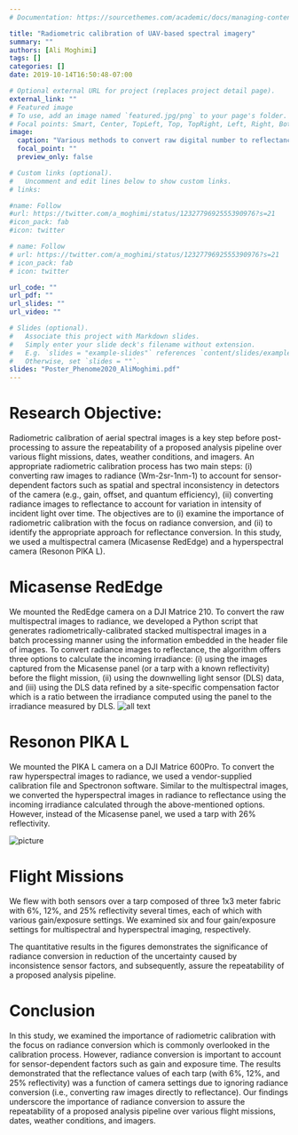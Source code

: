 ```yaml
---
# Documentation: https://sourcethemes.com/academic/docs/managing-content/

title: "Radiometric calibration of UAV-based spectral imagery"
summary: ""
authors: [Ali Moghimi]
tags: []
categories: []
date: 2019-10-14T16:50:48-07:00

# Optional external URL for project (replaces project detail page).
external_link: ""
# Featured image
# To use, add an image named `featured.jpg/png` to your page's folder.
# Focal points: Smart, Center, TopLeft, Top, TopRight, Left, Right, BottomLeft, Bottom, BottomRight.
image:
  caption: "Various methods to convert raw digital number to reflectance"
  focal_point: ""
  preview_only: false

# Custom links (optional).
#   Uncomment and edit lines below to show custom links.
# links:

#name: Follow
#url: https://twitter.com/a_moghimi/status/1232779692555390976?s=21
#icon_pack: fab
#icon: twitter

# name: Follow
# url: https://twitter.com/a_moghimi/status/1232779692555390976?s=21
# icon_pack: fab
# icon: twitter

url_code: ""
url_pdf: ""
url_slides: ""
url_video: ""

# Slides (optional).
#   Associate this project with Markdown slides.
#   Simply enter your slide deck's filename without extension.
#   E.g. `slides = "example-slides"` references `content/slides/example-slides.md`.
#   Otherwise, set `slides = ""`.
slides: "Poster_Phenome2020_AliMoghimi.pdf"
---
```

# Research Objective:

Radiometric calibration of aerial spectral images is a key step before post-processing to assure the repeatability of a proposed analysis pipeline over various flight missions, dates, weather conditions, and imagers. An appropriate radiometric calibration process has two main steps: (i) converting raw images to radiance (Wm-2sr-1nm-1) to account for sensor-dependent factors such as spatial and spectral inconsistency in detectors of the camera (e.g., gain, offset, and quantum efficiency), (ii) converting radiance images to reflectance to account for variation in intensity of incident light over time. The objectives are to (i) examine the importance of radiometric calibration with the focus on radiance conversion, and (ii) to identify the appropriate approach for reflectance conversion. In this study, we used a multispectral camera (Micasense RedEdge) and a hyperspectral camera (Resonon PIKA L).

# Micasense RedEdge
We mounted the RedEdge camera on a DJI Matrice 210. To convert the raw multispectral images to radiance, we developed a Python script that generates radiometrically-calibrated stacked multispectral images in a batch processing manner using the information embedded in the header file of images. To convert radiance images to reflectance, the algorithm offers three options to calculate the incoming irradiance: (i) using the images captured from the Micasense panel (or a tarp with a known reflectivity) before the flight mission, (ii) using the downwelling light sensor (DLS) data, and (iii) using the DLS data refined by a site-specific compensation factor which is a ratio between the irradiance computed using the panel to the irradiance measured by DLS.
![all text](/img/MS_radiometric-calibration.png)

# Resonon PIKA L
We mounted the PIKA L camera on a DJI Matrice 600Pro. To convert the raw hyperspectral images to radiance, we used a vendor-supplied calibration file and Spectronon software. Similar to the multispectral images, we converted the hyperspectral images in radiance to reflectance using the incoming irradiance calculated through the above-mentioned options. However, instead of the Micasense panel, we used a tarp with 26% reflectivity.  

![picture](/img/HS_radiometric-calibration.png)


# Flight Missions
We flew with both sensors over a tarp composed of three 1x3 meter fabric with 6%, 12%, and 25% reflectivity several times, each of which with various gain/exposure settings. We examined six and four gain/exposure settings for multispectral and hyperspectral imaging, respectively.

The quantitative results in the figures demonstrates the significance of radiance conversion in reduction of the uncertainty caused by inconsistence sensor factors, and subsequently, assure the repeatability of a proposed analysis pipeline.

# Conclusion
In this study, we examined the importance of radiometric calibration with the focus on radiance conversion which is commonly overlooked in the calibration process. However, radiance conversion is important to account for sensor-dependent factors such as gain and exposure time. The results demonstrated that the reflectance values of each tarp (with 6%, 12%, and 25% reflectivity) was a function of camera settings due to ignoring radiance conversion (i.e., converting raw images directly to reflectance). Our findings underscore the importance of radiance conversion to assure the repeatability of a proposed analysis pipeline over various flight missions, dates, weather conditions, and imagers.
